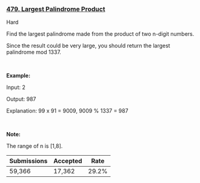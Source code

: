 ### [479. Largest Palindrome Product](https://leetcode.com/problems/largest-palindrome-product/)

Hard

Find the largest palindrome made from the product of two n-digit numbers.

Since the result could be very large, you should return the largest palindrome mod 1337.

 

__Example:__

Input: 2

Output: 987

Explanation: 99 x 91 = 9009, 9009 % 1337 = 987

 

__Note:__

The range of n is \[1,8\].

| Submissions    | Accepted     | Rate   |
| -------------- | ------------ | ------ |
| 59,366 | 17,362 | 29.2% |